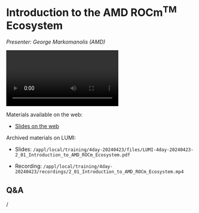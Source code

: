 # Introduction to the AMD ROCm<sup>TM</sup> Ecosystem

<!-- Cannot do in full italics as the ã is misplaced which is likely an mkdocs bug. -->
*Presenter: George Markomanolis (AMD)*

<!--
Course materials will be provided during and after the course.
-->

<video src="https://462000265.lumidata.eu/4day-20240423/recordings/2_01_Introduction_to_AMD_ROCm_Ecosystem.mp4" controls="controls">
</video>

<!--
Temporary location of materials (for the lifetime of the training project):

-   Slides: `/project/project_465001098/Slides/AMD/session-1-hip_intro.pdf`
-->

Materials available on the web:

-   [Slides on the web](https://462000265.lumidata.eu/4day-20240423/files/LUMI-4day-20240423-2_01_Introduction_to_AMD_ROCm_Ecosystem.pdf)

Archived materials on LUMI:

-   Slides: `/appl/local/training/4day-20240423/files/LUMI-4day-20240423-2_01_Introduction_to_AMD_ROCm_Ecosystem.pdf`

-   Recording: `/appl/local/training/4day-20240423/recordings/2_01_Introduction_to_AMD_ROCm_Ecosystem.mp4`


## Q&A

/

